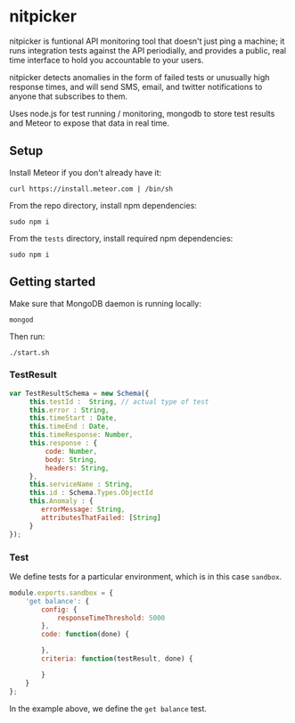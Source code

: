 # nitpicker

nitpicker is funtional API monitoring tool that doesn't just ping a machine; it runs integration tests against the API periodially, and provides a public, real time interface to hold you accountable to your users.

nitpicker detects anomalies in the form of failed tests or unusually high response times, and will send SMS, email, and twitter notifications to anyone that subscribes to them.

Uses node.js for test running / monitoring, mongodb to store test results and Meteor to expose that data in real time.

## Setup

Install Meteor if you don't already have it:

`curl https://install.meteor.com | /bin/sh`

From the repo directory, install npm dependencies:

`sudo npm i`

From the `tests` directory, install required npm dependencies:

`sudo npm i`

## Getting started

Make sure that MongoDB daemon is running locally:

`mongod`

Then run:

`./start.sh`

### TestResult

```js
var TestResultSchema = new Schema({
     this.testId :  String, // actual type of test
     this.error : String, 
     this.timeStart : Date,
     this.timeEnd : Date,
     this.timeResponse: Number,
     this.response : {
         code: Number,
         body: String,
         headers: String,
     },
     this.serviceName : String,
     this.id : Schema.Types.ObjectId
     this.Anomaly : {
        errorMessage: String,
        attributesThatFailed: [String]
     }
});
```

### Test
We define tests for a particular environment, which is in this case `sandbox`.

```js
module.exports.sandbox = {
	'get balance': {
		config: {
			responseTimeThreshold: 5000
		},
		code: function(done) {

		},
		criteria: function(testResult, done) {

		}
	}
};
```
In the example above, we define the `get balance` test.
